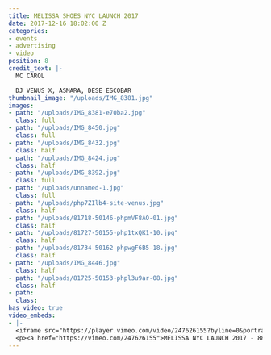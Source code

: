 ```yaml
---
title: MELISSA SHOES NYC LAUNCH 2017
date: 2017-12-16 18:02:00 Z
categories:
- events
- advertising
- video
position: 8
credit_text: |-
  MC CAROL

  DJ VENUS X, ASMARA, DESE ESCOBAR
thumbnail_image: "/uploads/IMG_8381.jpg"
images:
- path: "/uploads/IMG_8381-e70ba2.jpg"
  class: full
- path: "/uploads/IMG_8450.jpg"
  class: full
- path: "/uploads/IMG_8432.jpg"
  class: half
- path: "/uploads/IMG_8424.jpg"
  class: half
- path: "/uploads/IMG_8392.jpg"
  class: full
- path: "/uploads/unnamed-1.jpg"
  class: full
- path: "/uploads/php7ZIlb4-site-venus.jpg"
  class: half
- path: "/uploads/81718-50146-phpmVF8AO-01.jpg"
  class: half
- path: "/uploads/81727-50155-php1txQK1-10.jpg"
  class: half
- path: "/uploads/81734-50162-phpwgF6B5-18.jpg"
  class: half
- path: "/uploads/IMG_8446.jpg"
  class: half
- path: "/uploads/81725-50153-phpl3u9ar-08.jpg"
  class: half
- path: 
  class: 
has_video: true
video_embeds:
- |-
  <iframe src="https://player.vimeo.com/video/247626155?byline=0&portrait=0" width="1230" height="692" frameborder="0" webkitallowfullscreen mozallowfullscreen allowfullscreen></iframe>
  <p><a href="https://vimeo.com/247626155">MELISSA NYC LAUNCH 2017 - 88 PALACE</a> from <a href="https://vimeo.com/user30551234">Batu Projects</a> on <a href="https://vimeo.com">Vimeo</a>.</p>
---
```


